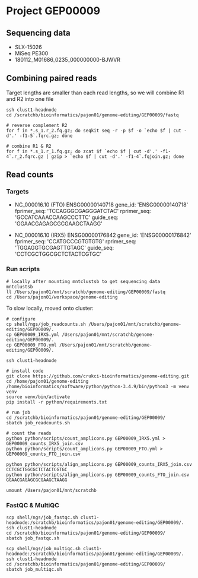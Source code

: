 # Project GEP00009

## Sequencing data
- SLX-15026
- MiSeq PE300
- 180112_M01686_0235_000000000-BJWVR

## Combining paired reads
Target lengths are smaller than each read lengths, so we will combine R1 and R2 into one file

```
ssh clust1-headnode
cd /scratchb/bioinformatics/pajon01/genome-editing/GEP00009/fastq

# reverse complement R2
for f in *.s_1.r_2.fq.gz; do seqkit seq -r -p $f -o `echo $f | cut -d'.' -f1-5`.fqrc.gz; done

# combine R1 & R2
for f in *.s_1.r_1.fq.gz; do zcat $f `echo $f | cut -d'.' -f1-4`.r_2.fqrc.gz | gzip > `echo $f | cut -d'.' -f1-4`.fqjoin.gz; done
```

## Read counts

### Targets

- NC_000016.10 (FTO) ENSG00000140718
gene_id: 'ENSG00000140718'
fprimer_seq: 'TCCAGGGCGAGGGATCTAC'
rprimer_seq: 'GCCATCAAACCAAGCCCTTC'
guide_seq: 'GGAACGAGAGCGCGAAGCTAAGG'

- NC_000016.10 (IRX5) ENSG00000176842
gene_id: 'ENSG00000176842'
fprimer_seq: 'CCATGCCCGTGTGTG'
rprimer_seq: 'TGGAGGTGCGAGTTGTAGC'
guide_seq: 'CCTCGCTGGCGCTCTACTCGTGC'

### Run scripts
```
# locally after mounting mntclustsb to get sequencing data
mntclustsb
ll /Users/pajon01/mnt/scratchb/genome-editing/GEP00009/fastq
cd /Users/pajon01/workspace/genome-editing
```

To slow locally, moved onto cluster:
```
# configure
cp shell/ngs/job_readcounts.sh /Users/pajon01/mnt/scratchb/genome-editing/GEP00009/.
cp GEP00009_IRX5.yml /Users/pajon01/mnt/scratchb/genome-editing/GEP00009/.
cp GEP00009_FTO.yml /Users/pajon01/mnt/scratchb/genome-editing/GEP00009/.

ssh clust1-headnode

# install code
git clone https://github.com/crukci-bioinformatics/genome-editing.git
cd /home/pajon01/genome-editing
/home/bioinformatics/software/python/python-3.4.9/bin/python3 -m venv venv
source venv/bin/activate
pip install -r python/requirements.txt

# run job
cd /scratchb/bioinformatics/pajon01/genome-editing/GEP00009/
sbatch job_readcounts.sh
```

```
# count the reads
python python/scripts/count_amplicons.py GEP00009_IRX5.yml > GEP00009_counts_IRX5_join.csv
python python/scripts/count_amplicons.py GEP00009_FTO.yml > GEP00009_counts_FTO_join.csv

python python/scripts/align_amplicons.py GEP00009_counts_IRX5_join.csv CCTCGCTGGCGCTCTACTCGTGC
python python/scripts/align_amplicons.py GEP00009_counts_FTO_join.csv GGAACGAGAGCGCGAAGCTAAGG

umount /Users/pajon01/mnt/scratchb
```

### FastQC & MultiQC

```
scp shell/ngs/job_fastqc.sh clust1-headnode:/scratchb/bioinformatics/pajon01/genome-editing/GEP00009/.
ssh clust1-headnode
cd /scratchb/bioinformatics/pajon01/genome-editing/GEP00009/
sbatch job_fastqc.sh
```

```
scp shell/ngs/job_multiqc.sh clust1-headnode:/scratchb/bioinformatics/pajon01/genome-editing/GEP00009/.
ssh clust1-headnode
cd /scratchb/bioinformatics/pajon01/genome-editing/GEP00009/
sbatch job_multiqc.sh
```
